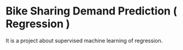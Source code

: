 # Bike Sharing Demand Prediction ( Regression )
It is a project about supervised machine learning of regression.
